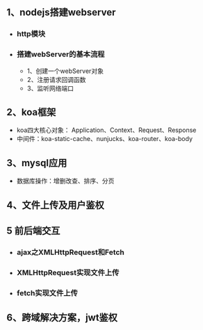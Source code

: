 ## 1、nodejs搭建webserver
- ### http模块
- ### 搭建webServer的基本流程
  - 1、创建一个webServer对象
  - 2、注册请求回调函数
  - 3、监听网络端口
  
## 2、koa框架
- koa四大核心对象：
  Application、Context、Request、Response
- 中间件：koa-static-cache、nunjucks、koa-router、koa-body

## 3、mysql应用
- 数据库操作：增删改查、排序、分页

## 4、文件上传及用户鉴权

## 5 前后端交互
- ### ajax之XMLHttpRequest和Fetch
- ### XMLHttpRequest实现文件上传
- ### fetch实现文件上传

## 6、跨域解决方案，jwt鉴权
